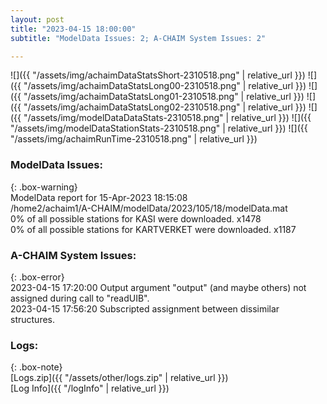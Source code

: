 ```yaml
---
layout: post
title: "2023-04-15 18:00:00"
subtitle: "ModelData Issues: 2; A-CHAIM System Issues: 2"

---
```


![]({{ "/assets/img/achaimDataStatsShort-2310518.png" | relative_url }})
![]({{ "/assets/img/achaimDataStatsLong00-2310518.png" | relative_url }})
![]({{ "/assets/img/achaimDataStatsLong01-2310518.png" | relative_url }})
![]({{ "/assets/img/achaimDataStatsLong02-2310518.png" | relative_url }})
![]({{ "/assets/img/modelDataDataStats-2310518.png" | relative_url }})
![]({{ "/assets/img/modelDataStationStats-2310518.png" | relative_url }})
![]({{ "/assets/img/achaimRunTime-2310518.png" | relative_url }})


### ModelData Issues:  
  
{: .box-warning}  
 ModelData report for 15-Apr-2023 18:15:08   
 /home2/achaim1/A-CHAIM/modelData/2023/105/18/modelData.mat   
 0% of all possible stations for KASI were downloaded. x1478   
 0% of all possible stations for KARTVERKET were downloaded. x1187   
  
### A-CHAIM System Issues:  
  
{: .box-error}  
2023-04-15 17:20:00 Output argument "output" (and maybe others) not assigned during call to "readUIB".  
2023-04-15 17:56:20 Subscripted assignment between dissimilar structures.  

### Logs:  
  
{: .box-note}  
[Logs.zip]({{ "/assets/other/logs.zip" | relative_url }})  
[Log Info]({{ "/logInfo" | relative_url }})  
